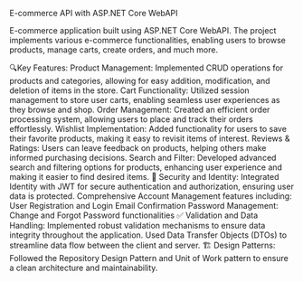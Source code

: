 E-commerce API with ASP.NET Core WebAPI

E-commerce application built using ASP.NET Core WebAPI. The project implements various e-commerce functionalities, enabling users to browse products, manage carts, create orders, and much more.

🔍Key Features:
Product Management: Implemented CRUD operations for products and categories, allowing for easy addition, modification, and deletion of items in the store.
Cart Functionality: Utilized session management to store user carts, enabling seamless user experiences as they browse and shop.
Order Management: Created an efficient order processing system, allowing users to place and track their orders effortlessly.
Wishlist Implementation: Added functionality for users to save their favorite products, making it easy to revisit items of interest.
Reviews & Ratings: Users can leave feedback on products, helping others make informed purchasing decisions.
Search and Filter: Developed advanced search and filtering options for products, enhancing user experience and making it easier to find desired items.
🔑 Security and Identity:
Integrated Identity with JWT for secure authentication and authorization, ensuring user data is protected.
Comprehensive Account Management features including:
User Registration and Login
Email Confirmation
Password Management: Change and Forgot Password functionalities
✅ Validation and Data Handling:
Implemented robust validation mechanisms to ensure data integrity throughout the application.
Used Data Transfer Objects (DTOs) to streamline data flow between the client and server.
🏗️ Design Patterns:
Followed the Repository Design Pattern and Unit of Work pattern to ensure a clean architecture and maintainability.
